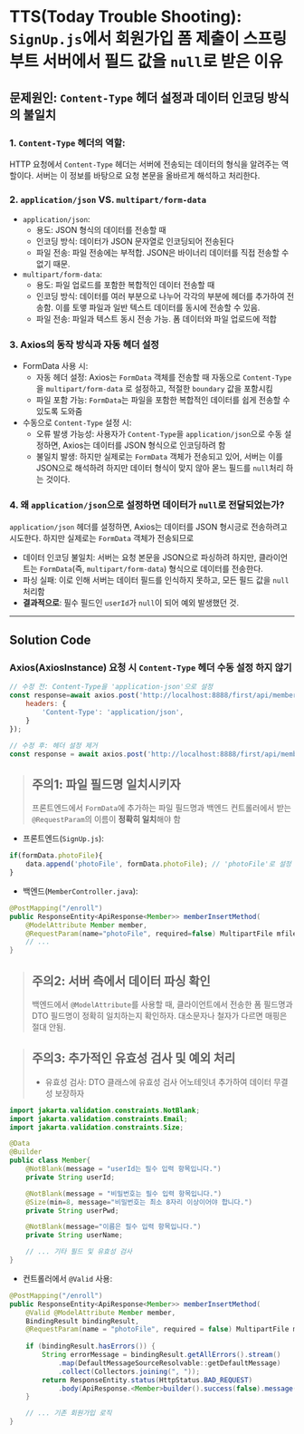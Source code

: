 # TTS(Today Trouble Shooting): `SignUp.js`에서 회원가입 폼 제출이 스프링부트 서버에서 필드 값을 `null`로 받은 이유
## 문제원인: `Content-Type` 헤더 설정과 데이터 인코딩 방식의 불일치
### 1. `Content-Type` 헤더의 역할:

HTTP 요청에서 `Content-Type` 헤더는 서버에 전송되는 데이터의 형식을 알려주는 역할이다. 서버는 이 정보를 바탕으로 요청 본문을 올바르게 해석하고 처리한다.

### 2. `application/json` VS. `multipart/form-data`
- `application/json`:
    - 용도: JSON 형식의 데이터를 전송할 때
    - 인코딩 방식: 데이터가 JSON 문자열로 인코딩되어 전송된다
    - 파일 전송: 파일 전송에는 부적합. JSON은 바이너리 데이터를 직접 전송할 수 없기 때문.
- `multipart/form-data`:
    - 용도: 파일 업로드를 포함한 복합적인 데이터 전송할 때
    - 인코딩 방식: 데이터를 여러 부분으로 나누어 각각의 부분에 헤더를 추가하여 전송함. 이를 토앻 파일과 일반 텍스트 데이터를 동시에 전송할 수 있음.
    - 파일 전송: 파일과 텍스트 동시 전송 가능. 폼 데이터와 파일 업로드에 적합
### 3. Axios의 동작 방식과 자동 헤더 설정
- FormData 사용 시:
    - 자동 헤더 설정: Axios는 `FormData` 객체를 전송할 때 자동으로 `Content-Type`을 `multipart/form-data`   로 설정하고, 적절한 `boundary` 값을 포함시킴
    - 파일 포함 가능: `FormData`는 파일을 포함한 복합적인 데이터를 쉽게 전송할 수 있도록 도와줌
- 수동으로 `Content-Type` 설정 시:
    - 오류 발생 가능성: 사용자가 `Content-Type`을 `application/json`으로 수동 설정하면, Axios는 데이터를 JSON 형식으로 인코딩하려 함
    - 불일치 발생: 하지만 실제로는 `FormData` 객체가 전송되고 있어, 서버는 이를 JSON으로 해석하려 하지만 데이터 형식이 맞지 않아 몯느 필드를  `null`처리 하는 것이다.
### 4. 왜 `application/json`으로 설정하면 데이터가 `null`로 전달되었는가?
`application/json` 헤더를 설정하면, Axios는 데이터를 JSON 형시긍로 전송하려고 시도한다. 하지만 실제로는 `FormData` 객체가 전송되므로
- 데이터 인코딩 불일치: 서버는 요청 본문을 JSON으로 파싱하려 하지만, 클라이언트는 `FormData`(즉, `multipart/form-data`) 형식으로 데이터를 전송한다.
- 파싱 실패: 이로 인해 서버는 데이터 필드를 인식하지 못하고, 모든 필드 값을 `null` 처리함
- **결과적으로**: 필수 필드인 `userId`가 `null`이 되어 예외 발생했던 것.
---
## Solution Code
### Axios(AxiosInstance) 요청 시 `Content-Type` 헤더 수동 설정 하지 않기
```javascript
// 수정 전: Content-Type을 'application-json'으로 설정
const response=await axios.post('http://localhost:8888/first/api/members/enroll', data, {
    headers: {
        'Content-Type': 'application/json',
    }
});

// 수정 후: 헤더 설정 제거
const response = await axios.post('http://localhost:8888/first/api/members/enroll', data);
```
> ## 주의1: 파일 필드명 일치시키자
> 프론트엔드에서 `FormData`에 추가하는 파일 필드명과 백엔드 컨트롤러에서 받는 `@RequestParam`의 이름이 **정확히 일치**해야 함
- 프론트엔드(`SignUp.js`):
```javascript
if(formData.photoFile){
    data.append('photoFile', formData.photoFile); // 'photoFile'로 설정
}
```
- 백엔드(`MemberController.java`):
```java
@PostMapping("/enroll")
public ResponseEntity<ApiResponse<Member>> memberInsertMethod(
    @ModelAttribute Member member, 
    @RequestParam(name="photoFile", required=false) MultipartFile mfile){
    // ...
}
```
> ## 주의2: 서버 측에서 데이터 파싱 확인
> 백엔드에서 `@ModelAttribute`를 사용할 때, 클라이언트에서 전송한 폼 필드명과 DTO 필드명이 정확히 일치하는지 확인하자. 대소문자나 철자가 다르면 매핑은 절대 안됨.

> ## 주의3: 추가적인 유효성 검사 및 예외 처리
> - 유효성 검사: DTO 클래스에 유효성 검사 어노테잇녀 추가하여 데이터 무결성 보장하자
```JAVA
import jakarta.validation.constraints.NotBlank;
import jakarta.validation.constraints.Email;
import jakarta.validation.constraints.Size;

@Data
@Builder
public class Member{
    @NotBlank(message = "userId는 필수 입력 항목입니다.")
    private String userId;

    @NotBlank(message = "비밀번호는 필수 입력 항목입니다.")
    @Size(min=8, message="비밀번호는 최소 8자리 이상이어야 합니다.")
    private String userPwd;

    @NotBlank(message="이름은 필수 입력 항목입니다.")
    private String userName;

    // ... 기타 필드 및 유효성 검사
}
```
- 컨트롤러에서 `@Valid` 사용: 
```java
@PostMapping("/enroll")
public ResponseEntity<ApiResponse<Member>> memberInsertMethod(
    @Valid @ModelAttribute Member member,
    BindingResult bindingResult,
    @RequestParam(name = "photoFile", required = false) MultipartFile mfile) {
    
    if (bindingResult.hasErrors()) {
        String errorMessage = bindingResult.getAllErrors().stream()
            .map(DefaultMessageSourceResolvable::getDefaultMessage)
            .collect(Collectors.joining(", "));
        return ResponseEntity.status(HttpStatus.BAD_REQUEST)
            .body(ApiResponse.<Member>builder().success(false).message(errorMessage).build());
    }

    // ... 기존 회원가입 로직
}

```